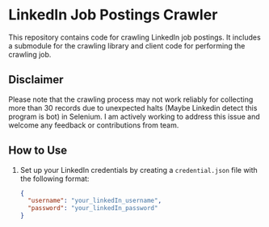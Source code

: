 # LinkedIn Job Postings Crawler

This repository contains code for crawling LinkedIn job postings. It includes a submodule for the crawling library and client code for performing the crawling job.

## Disclaimer

Please note that the crawling process may not work reliably for collecting more than 30 records due to unexpected halts (Maybe Linkedin detect this program is bot) in Selenium. I am actively working to address this issue and welcome any feedback or contributions from team.

## How to Use

1. Set up your LinkedIn credentials by creating a `credential.json` file with the following format:

   ```json
   {
     "username": "your_linkedIn_username",
     "password": "your_linkedIn_password"
   }
